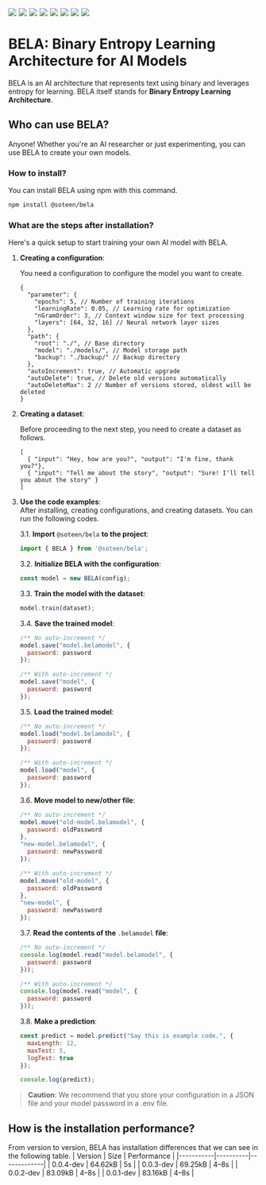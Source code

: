 <div style="display: flex; flex-wrap: wrap; gap: 5px;">
  <img src="https://img.shields.io/badge/Node.js-12%2B-green?logo=node.js&style=flat-square">
  <img src="https://img.shields.io/github/license/soteenstudio/bela?style=flat-square">
  <img src="https://img.shields.io/npm/v/@soteen/bela?style=flat-square">
  <img src="https://img.shields.io/npm/dt/@soteen/bela?style=flat-square">
  <img src="https://img.shields.io/github/repo-size/soteenstudio/bela?style=flat-square">
  <img src="https://img.shields.io/github/contributors/soteenstudio/bela?style=flat-square">
  <img src="https://img.shields.io/github/stars/soteenstudio/bela?style=flat-square">
  <img src="https://img.shields.io/github/issues/soteenstudio/bela?style=flat-square">
</div>

# BELA: Binary Entropy Learning Architecture for AI Models
BELA is an AI architecture that represents text using binary and leverages entropy for learning.
BELA itself stands for **Binary Entropy Learning Architecture**.
## Who can use BELA?
Anyone! Whether you're an AI researcher or just experimenting, you can use BELA to create your own models.
### How to install?
You can install BELA using npm with this command.
```sh
npm install @soteen/bela
```
### What are the steps after installation?
Here's a quick setup to start training your own AI model with BELA.
1. **Creating a configuration**:

    You need a configuration to configure the model you want to create.
    ```json5
    {
      "parameter": {
        "epochs": 5, // Number of training iterations
        "learningRate": 0.05, // Learning rate for optimization
        "nGramOrder": 3, // Context window size for text processing
        "layers": [64, 32, 16] // Neural network layer sizes
      },
      "path": {
        "root": "./", // Base directory
        "model": "./models/", // Model storage path
        "backup": "./backup/" // Backup directory
      },
      "autoIncrement": true, // Automatic upgrade
      "autoDelete": true, // Delete old versions automatically
      "autoDeleteMax": 2 // Number of versions stored, oldest will be deleted
    }
    ```
2. **Creating a dataset**:

    Before proceeding to the next step, you need to create a dataset as follows.
    ```json5
    [
      { "input": "Hey, how are you?", "output": "I'm fine, thank you?"},
      { "input": "Tell me about the story", "output": "Sure! I'll tell you about the story" }
    ]
    ```
3. **Use the code examples**:  
After installing, creating configurations, and creating datasets. You can run the following codes.

    3.1. **Import** ``@soteen/bela`` **to the project**:
    ```javascript
    import { BELA } from '@soteen/bela';
    ```
    3.2. **Initialize BELA with the configuration**:
    ```javascript
    const model = new BELA(config);
    ```
    3.3. **Train the model with the dataset**:
    ```javascript
    model.train(dataset);
    ```
    3.4. **Save the trained model**:
    ```javascript
    /** No auto-increment */
    model.save("model.belamodel", {
      password: password
    });
    
    /** With auto-increment */
    model.save("model", {
      password: password
    });
    ```
    3.5. **Load the trained model**:
    ```javascript
    /** No auto-increment */
    model.load("model.belamodel", {
      password: password
    });
    
    /** With auto-increment */
    model.load("model", {
      password: password
    });
    ```
    3.6. **Move model to new/other file**:
    ```javascript
    /** No auto-increment */
    model.move("old-model.belamodel", {
      password: oldPassword
    },
    "new-model.belamodel", {
      password: newPassword
    });
    
    /** With auto-increment */
    model.move("old-model", {
      password: oldPassword
    },
    "new-model", {
      password: newPassword
    });
    ```
    3.7. **Read the contents of the** ``.belamodel`` **file**:
    ```javascript
    /** No auto-increment */
    console.log(model.read("model.belamodel", {
      password: password
    }));
    
    /** With auto-increment */
    console.log(model.read("model", {
      password: password
    }));
    ```
    3.8. **Make a prediction**:
    ```javascript
    const predict = model.predict("Say this is example code.", {
      maxLength: 12,
      maxTest: 5,
      logTest: true
    });
    
    console.log(predict);
    ```

> **Caution**: We recommend that you store your configuration in a JSON file and your model password in a .env file.

## How is the installation performance?
From version to version, BELA has installation differences that we can see in the following table.
| Version   |   Size   | Performance |
|-----------|----------|-------------|
| 0.0.4-dev |  64.62kB | 5s          |
| 0.0.3-dev |  69.25kB | 4–8s        |
| 0.0.2-dev |  83.09kB | 4–8s        |
| 0.0.1-dev |  83.16kB | 4–8s        |
